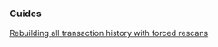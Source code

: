 ### Guides

[Rebuilding all transaction history with forced rescans](https://github.com/gcash/bchwallet/tree/master/docs/force_rescans.md)
